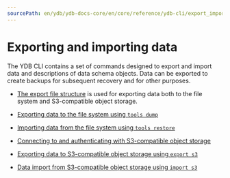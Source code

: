 ```yaml
---
sourcePath: en/ydb/ydb-docs-core/en/core/reference/ydb-cli/export_import/_includes/index.md
---
```

# Exporting and importing data

The YDB CLI contains a set of commands designed to export and import data and descriptions of data schema objects. Data can be exported to create backups for subsequent recovery and for other purposes.

- [The export file structure](../file_structure.md) is used for exporting data both to the file system and S3-compatible object storage.

- [Exporting data to the file system using `tools dump`](../tools_dump.md)

- [Importing data from the file system using `tools restore`](../tools_restore.md)

- [Connecting to and authenticating with S3-compatible object storage](../s3_conn.md)

- [Exporting data to S3-compatible object storage using `export s3`](../s3_export.md)

- [Data import from S3-compatible object storage using `import s3`](../s3_import.md)

